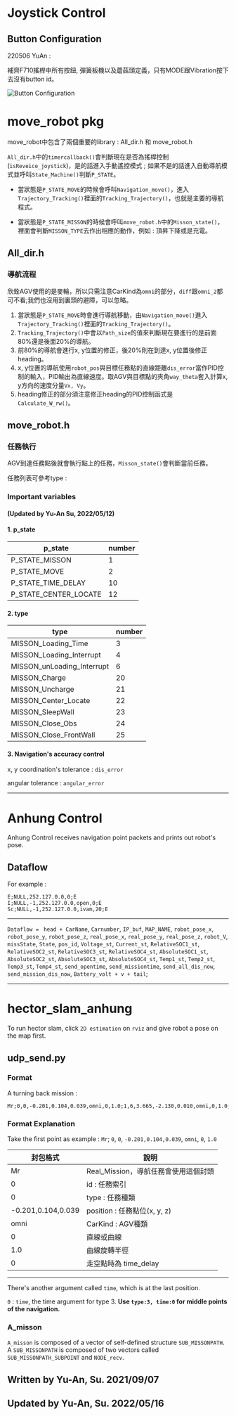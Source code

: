 # Joystick Control
## Button Configuration

220506 YuAn : 

補齊F710搖桿中所有按鈕, 彈簧板機以及蘑菇頭定義，只有MODE跟Vibration按下去沒有button id。

![Button Configuration](https://github.com/Ernie-Su/Ardentec_AGV/blob/main/img/joystick.PNG)

# move_robot pkg
move_robot中包含了兩個重要的library : All_dir.h 和 move_robot.h

```All_dir.h```中的```timercallback()```會判斷現在是否為搖桿控制(```isReveice_joystick```)，是的話進入手動遙控模式 ; 如果不是的話進入自動導航模式並呼叫```State_Machine()```判斷```P_STATE```。

* 當狀態是```P_STATE_MOVE```的時候會呼叫```Navigation_move()```，進入```Trajectory_Tracking()```裡面的```Tracking_Trajectory()```，也就是主要的導航程式。

* 當狀態是```P_STATE_MISSON```的時候會呼叫```move_robot.h```中的```Misson_state()```，裡面會判斷```MISSON_TYPE```去作出相應的動作，例如 : 頂昇下降或是充電。

## All_dir.h
### 導航流程

欣銓AGV使用的是麥輪，所以只需注意CarKind為```omni```的部分，```diff```跟```omni_2```都可不看;我們也沒用到裏頭的避障，可以忽略。

1. 當狀態是```P_STATE_MOVE```時會進行導航移動，由```Navigation_move()```進入```Trajectory_Tracking()```裡面的```Tracking_Trajectory()```。
2. ```Tracking_Trajectory()```中會以```Path_size```的值來判斷現在要進行的是前面80%還是後面20%的導航。
3. 前80%的導航會進行x, y位置的修正，後20%則在到達x, y位置後修正heading。
4. x, y位置的導航使用```robot_pos```與目標任務點的直線距離```dis_error```當作PID控制的輸入，PID輸出為直線速度。取AGV與目標點的夾角```way_theta```套入計算x, y方向的速度分量```Vx, Vy```。
5. heading修正的部分須注意修正heading的PID控制函式是```Calculate_W_rw()```。

## move_robot.h
### 任務執行

AGV到達任務點後就會執行點上的任務，```Misson_state()```會判斷當前任務。

任務列表可參考type :

### Important variables 
#### (Updated by Yu-An Su, 2022/05/12)

#### 1. p_state

| p_state               | number |
| --------------------- | ------ |
| P_STATE_MISSON        | 1      |
| P_STATE_MOVE          | 2      |
| P_STATE_TIME_DELAY    | 10     |
| P_STATE_CENTER_LOCATE | 12     |

#### 2. type

| type                       | number |
| -------------------------- | ------ |
| MISSON_Loading_Time        | 3      |
| MISSON_Loading_Interrupt   | 4      |
| MISSON_unLoading_Interrupt | 6      |
| MISSON_Charge              | 20     |
| MISSON_Uncharge            | 21     |
| MISSON_Center_Locate       | 22     |
| MISSON_SleepWall           | 23     |
| MISSON_Close_Obs           | 24     |
| MISSON_Close_FrontWall     | 25     |

#### 3. Navigation's accuracy control
x, y coordination's tolerance : ```dis_error```

angular tolerance : ```angular_error```
***

# Anhung Control

Anhung Control receives navigation point packets and prints out robot's pose. 

## Dataflow
For example : 
```
E;NULL,252.127.0.0,0;E
I;NULL,-1,252.127.0.0,open,0;E
Sc;NULL,-1,252.127.0.0,ivam,20;E
```

***

```Dataflow = ```
```head + CarName```, ```Carnumber```, ```IP_buf```, ```MAP_NAME```, ```robot_pose_x```, ```robot_pose_y```, ```robot_pose_z```, ```real_pose_x```, ```real_pose_y```, ```real_pose_z```, ```robot_V```, ```missState```, ```State```, ```pos_id```, ```Voltage_st```, ```Current_st```, ```RelativeSOC1_st```, ```RelativeSOC2_st```, ```RelativeSOC3_st```, ```RelativeSOC4_st```, ```AbsoluteSOC1_st```, ```AbsoluteSOC2_st```, ```AbsoluteSOC3_st```, ```AbsoluteSOC4_st```, ```Temp1_st```, ```Temp2_st```, ```Temp3_st```, ```Temp4_st```, ```send_opentime```, ```send_missiontime```, ```send_all_dis_now```, ```send_mission_dis_now```, ```Battery_volt + v + tail```;

***

# hector_slam_anhung
To run hector slam, click ```2D estimation``` on ```rviz``` and give robot a pose on the map first. 

## udp_send.py

### Format

A turning back mission :
```
Mr;0,0,-0.201,0.104,0.039,omni,0,1.0;1,6,3.665,-2.130,0.010,omni,0,1.0;2,6,0.201,0.104,0.039,omni,0,1.0;E
```
### Format Explanation

Take the first point as example :
```Mr```; ```0```, ```0```, ```-0.201,0.104,0.039```, ```omni```, ```0```, ```1.0```

| 封包格式           | 說明                                 |
| ------------------ | ------------------------------------ |
| Mr                 | Real_Mission，導航任務會使用這個封頭 |
| 0                  | id : 任務索引                        |
| 0                  | type : 任務種類                      |
| -0.201,0.104,0.039 | position : 任務點位(x, y, z)         |
| omni               | CarKind : AGV種類                    |
| 0                  | 直線或曲線                           |
| 1.0                | 曲線旋轉半徑                         |
| 0                  | 走空點時為 time_delay                |

***

There's another argument called ```time```, which is at the last position.

```0``` : ```time```, the time argument for type 3.
**Use ```type:3, time:0``` for middle points of the navigation.**


### A_misson
```A_misson``` is composed of a vector of self-defined structure ```SUB_MISSONPATH```. A ```SUB_MISSONPATH``` is composed of two vectors called ```SUB_MISSONPATH_SUBPOINT``` and ```NODE_recv```.

## Written by Yu-An, Su. 2021/09/07
## Updated by Yu-An, Su. 2022/05/16